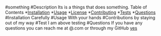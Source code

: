 #something
#Description
Its is a things that does something.
Table of Contents
*[Installation](#Installation)
*[Usage](#Usage)
*[License](#Licence)
*[Contributing](#Contributing)
*[Tests](#Tests)
*[Questions](#Questions)
#Installation
Carefully
#Usage
With your hands
#Contributions
by staying out of my way
#Test
I am above testing
#Questions
If you have any questions you can reach me at
@.com
or through my GitHub
[yes](https://github.com/yes)